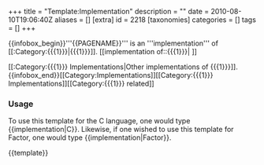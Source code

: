 +++
title = "Template:Implementation"
description = ""
date = 2010-08-10T19:06:40Z
aliases = []
[extra]
id = 2218
[taxonomies]
categories = []
tags = []
+++

{{infobox_begin}}'''{{PAGENAME}}''' is an '''implementation''' of [[:Category:{{{1}}}|{{{1}}}]]. <includeonly>[[implementation of::{{{1}}}| ]]</includeonly>

[[:Category:{{{1}}} Implementations|Other implementations of {{{1}}}]].{{infobox_end}}<includeonly>[[Category:Implementations]][[Category:{{{1}}} Implementations]][[Category:{{{1}}} related]]</includeonly><noinclude>

### Usage

To use this template for the C language, one would type <nowiki>{{implementation|C}}</nowiki>.  Likewise, if one wished to use this template for Factor, one would type <nowiki>{{implementation|Factor}}</nowiki>.

{{template}}</noinclude>
